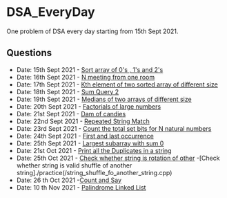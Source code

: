 # DSA_EveryDay

One problem of DSA every day starting from 15th Sept 2021.

## Questions 
*  Date: 15th Sept 2021 - [Sort array of 0's , 1's and 2's](./practice/sort_array_of_0_2_1.cpp)
*  Date: 16th Sept 2021 - [N meeting from one room](./practice/n_meeting_from_one_room.cpp)
*  Date: 17th Sept 2021 - [Kth element of two sorted array of different size](./practice/kth_element_in_2_sorted_array_of_different_size.cpp) 
*  Date: 18th Sept 2021 - [Sum Query 2](./practice/sum_query_2.cpp)  
*  Date: 19th Sept 2021 - [Medians of two arrays of different size](/median_of_two_arrays_of_different_size.cpp)  
*  Date: 20th Sept 2021 - [Factorials of large numbers](./practice/factorials_of_large_numbers.cpp) 
*  Date: 21st Sept 2021 - [Dam of candies](./practice/dam_of_candies.cpp) 
*  Date: 22nd Sept 2021 - [Repeated String Match](./practice/repeated_string_match.cpp)  
*  Date: 23rd Sept 2021 - [Count the total set bits for N natural numbers](./practice/count_total_set_bits.cpp)  
*  Date: 24th Sept 2021 - [First and last occurrence](./practice/first_last_occurrence.cpp)  
* Date: 25th Sept 2021 - [Largest subarray with sum 0](./practice/largest_subarray_with_sum_0.cpp)
* Date: 21st Oct 2021 - [Print all the Duplicates in a string](./practice/print_all_duplicates.cpp)
* Date: 25th Oct 2021 - [Check whether string is rotation of other](./practice/rotaions_string_check.cpp) 
                    -[Check whether string is valid shuffle of another string]./practice(/string_shuffle_fo_another_string.cpp)
* Date: 26 th Oct 2021 -[Count and Say](./practice/count_and_say.cpp)
* Date: 10 th Nov 2021 - [Palindrome Linked List](./practice/palindromeLinkedList.cpp)
